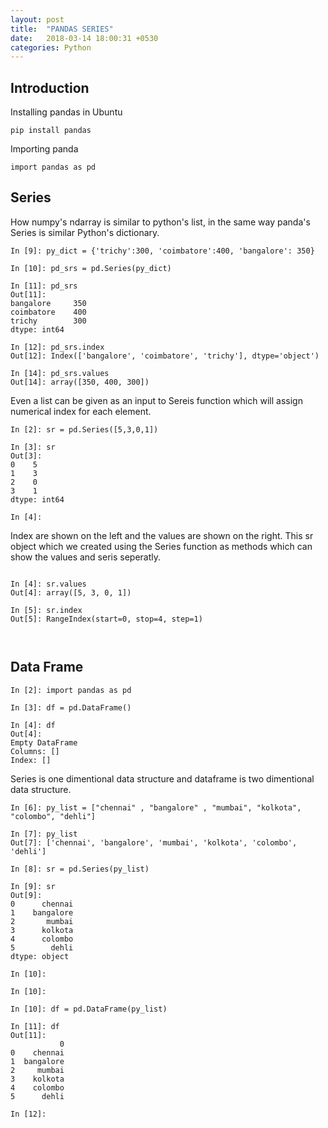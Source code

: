 ```yaml
---
layout: post
title:  "PANDAS SERIES"
date:   2018-03-14 18:00:31 +0530
categories: Python
---
```


## Introduction 

Installing pandas in Ubuntu
```
pip install pandas
```

Importing panda

```
import pandas as pd
```

## Series

How numpy's ndarray is similar to python's list, in the same way panda's Series is similar Python's dictionary.
```
In [9]: py_dict = {'trichy':300, 'coimbatore':400, 'bangalore': 350}

In [10]: pd_srs = pd.Series(py_dict)

In [11]: pd_srs
Out[11]: 
bangalore     350
coimbatore    400
trichy        300
dtype: int64

In [12]: pd_srs.index
Out[12]: Index(['bangalore', 'coimbatore', 'trichy'], dtype='object')

In [14]: pd_srs.values
Out[14]: array([350, 400, 300])

```
Even a list can be given as an input to Sereis function which will assign numerical index for each element.

```
In [2]: sr = pd.Series([5,3,0,1])

In [3]: sr
Out[3]: 
0    5
1    3
2    0
3    1
dtype: int64

In [4]: 

```
Index are shown on the left and the values are shown on the right. This sr object which we created 
using the Series function as methods which can show the values and seris seperatly.

```

In [4]: sr.values
Out[4]: array([5, 3, 0, 1])

In [5]: sr.index
Out[5]: RangeIndex(start=0, stop=4, step=1)



```


## Data Frame


```
In [2]: import pandas as pd

In [3]: df = pd.DataFrame()

In [4]: df
Out[4]: 
Empty DataFrame
Columns: []
Index: []

```

Series is one dimentional data structure and dataframe is two dimentional data structure.

```
In [6]: py_list = ["chennai" , "bangalore" , "mumbai", "kolkota", "colombo", "dehli"]

In [7]: py_list
Out[7]: ['chennai', 'bangalore', 'mumbai', 'kolkota', 'colombo', 'dehli']

In [8]: sr = pd.Series(py_list)

In [9]: sr
Out[9]: 
0      chennai
1    bangalore
2       mumbai
3      kolkota
4      colombo
5        dehli
dtype: object

In [10]: 

In [10]: 

In [10]: df = pd.DataFrame(py_list)

In [11]: df
Out[11]: 
           0
0    chennai
1  bangalore
2     mumbai
3    kolkota
4    colombo
5      dehli

In [12]: 

```

